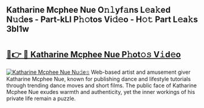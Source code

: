 ## Katharine Mcphee Nue O𝚗𝚕yf𝚊ns L𝚎a𝚔ed N𝚞𝚍es - Part-kLI P𝚑𝚘tos Vi𝚍𝚎o - H𝚘𝚝 Part L𝚎a𝚔s 3bl1w

# <h2><a href="http://kf4o0y2.oniu.top/?m=Katharine+Mcphee+Nue">🔗👉 🔴 Katharine Mcphee Nue P𝚑ot𝚘𝚜 V𝚒d𝚎o</a></h2>

[![Katharine Mcphee Nue Nu𝚍e𝚜](https://i.imgur.com/0qMVB7G.gif)](http://kf4o0y2.oniu.top/?m=Katharine+Mcphee+Nue)
Web-based artist and amusement giver Katharine Mcphee Nue, known for publishing dance and lifestyle tutorials through trending dance moves and short films. The public face of Katharine Mcphee Nue exudes warmth and authenticity, yet the inner workings of his private life remain a puzzle.  
